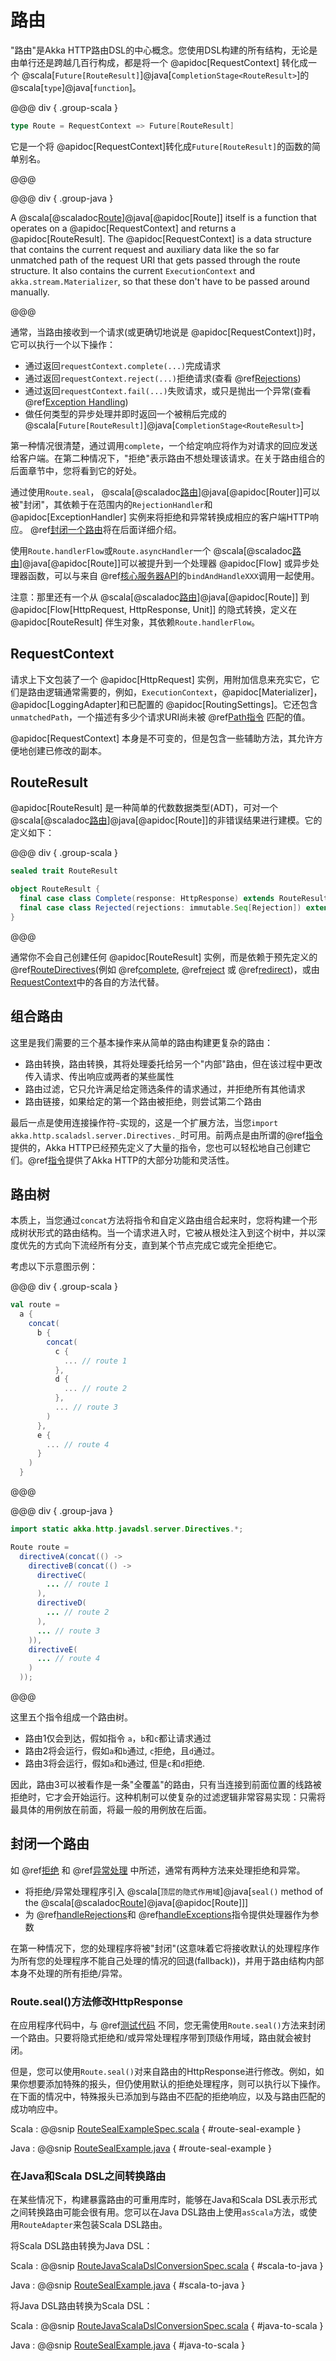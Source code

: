 <a id="routes"></a>
# 路由

"路由"是Akka HTTP路由DSL的中心概念。您使用DSL构建的所有结构，无论是由单行还是跨越几百行构成，都是将一个 @apidoc[RequestContext] 转化成一个 @scala[`Future[RouteResult]`]@java[`CompletionStage<RouteResult>`]的 @scala[`type`]@java[`function`]。

@@@ div { .group-scala }

```scala
type Route = RequestContext => Future[RouteResult]
```
它是一个将 @apidoc[RequestContext]转化成`Future[RouteResult]`的函数的简单别名。

@@@

@@@ div { .group-java }

A @scala[@scaladoc[Route](akka.http.scaladsl.server.index#Route=akka.http.scaladsl.server.RequestContext=%3Escala.concurrent.Future[akka.http.scaladsl.server.RouteResult])]@java[@apidoc[Route]] itself is a function that operates on a @apidoc[RequestContext] and returns a @apidoc[RouteResult]. The
@apidoc[RequestContext] is a data structure that contains the current request and auxiliary data like the so far unmatched
path of the request URI that gets passed through the route structure. It also contains the current `ExecutionContext`
and `akka.stream.Materializer`, so that these don't have to be passed around manually.

@@@

通常，当路由接收到一个请求(或更确切地说是 @apidoc[RequestContext])时，它可以执行一个以下操作：

 * 通过返回`requestContext.complete(...)`完成请求
 * 通过返回`requestContext.reject(...)`拒绝请求(查看 @ref[Rejections](rejections.md#rejections)) 
 * 通过返回`requestContext.fail(...)`失败请求，或只是抛出一个异常(查看 @ref[Exception Handling](exception-handling.md#exception-handling))
 * 做任何类型的异步处理并即时返回一个被稍后完成的 @scala[`Future[RouteResult]`]@java[`CompletionStage<RouteResult>`]

第一种情况很清楚，通过调用`complete`，一个给定响应将作为对请求的回应发送给客户端。在第二种情况下，"拒绝"表示路由不想处理该请求。在关于路由组合的后面章节中，您将看到它的好处。

通过使用`Route.seal`， @scala[@scaladoc[路由](akka.http.scaladsl.server.index#Route=akka.http.scaladsl.server.RequestContext=%3Escala.concurrent.Future[akka.http.scaladsl.server.RouteResult])]@java[@apidoc[Router]]可以被"封闭"，其依赖于在范围内的`RejectionHandler`和 @apidoc[ExceptionHandler] 实例来将拒绝和异常转换成相应的客户端HTTP响应。 @ref[封闭一个路由](#封闭一个路由)将在后面详细介绍。

使用`Route.handlerFlow`或`Route.asyncHandler`一个 @scala[@scaladoc[路由](akka.http.scaladsl.server.index#Route=akka.http.scaladsl.server.RequestContext=%3Escala.concurrent.Future[akka.http.scaladsl.server.RouteResult])]@java[@apidoc[Route]]可以被提升到一个处理器 @apidoc[Flow] 或异步处理器函数，可以与来自 @ref[核心服务器API](../server-side/low-level-api.md)的`bindAndHandleXXX`调用一起使用。

注意：那里还有一个从 @scala[@scaladoc[路由](akka.http.scaladsl.server.index#Route=akka.http.scaladsl.server.RequestContext=%3Escala.concurrent.Future[akka.http.scaladsl.server.RouteResult])]@java[@apidoc[Route]] 到 @apidoc[Flow[HttpRequest, HttpResponse, Unit]] 的隐式转换，定义在 @apidoc[RouteResult] 伴生对象，其依赖`Route.handlerFlow`。

<a id="requestcontext"></a>
## RequestContext

请求上下文包装了一个 @apidoc[HttpRequest] 实例，用附加信息来充实它，它们是路由逻辑通常需要的，例如，`ExecutionContext`，@apidoc[Materializer]，@apidoc[LoggingAdapter]和已配置的 @apidoc[RoutingSettings]。它还包含`unmatchedPath`，一个描述有多少个请求URI尚未被 @ref[Path指令](directives/path-directives/index.md#pathdirectives) 匹配的值。

@apidoc[RequestContext] 本身是不可变的，但是包含一些辅助方法，其允许方便地创建已修改的副本。

<a id="routeresult"></a>
## RouteResult

@apidoc[RouteResult] 是一种简单的代数数据类型(ADT)，可对一个@scala[@scaladoc[路由](akka.http.scaladsl.server.index#Route=akka.http.scaladsl.server.RequestContext=%3Escala.concurrent.Future[akka.http.scaladsl.server.RouteResult])]@java[@apidoc[Route]]的非错误结果进行建模。它的定义如下：

@@@ div { .group-scala }

```scala
sealed trait RouteResult

object RouteResult {
  final case class Complete(response: HttpResponse) extends RouteResult
  final case class Rejected(rejections: immutable.Seq[Rejection]) extends RouteResult
}
```

@@@

通常你不会自己创建任何 @apidoc[RouteResult] 实例，而是依赖于预先定义的 @ref[RouteDirectives](directives/route-directives/index.md#routedirectives)(例如 @ref[complete](directives/route-directives/complete.md#complete), @ref[reject](directives/route-directives/reject.md#reject) 或 @ref[redirect](directives/route-directives/redirect.md#redirect))，或由[RequestContext](#requestcontext)中的各自的方法代替。

## 组合路由

这里是我们需要的三个基本操作来从简单的路由构建更复杂的路由：

 * 路由转换，路由转换，其将处理委托给另一个"内部"路由，但在该过程中更改传入请求、传出响应或两者的某些属性
 * 路由过滤，它只允许满足给定筛选条件的请求通过，并拒绝所有其他请求
 * 路由链接，如果给定的第一个路由被拒绝，则尝试第二个路由

最后一点是使用连接操作符`~`实现的，这是一个扩展方法，当您`import akka.http.scaladsl.server.Directives._`时可用。前两点是由所谓的@ref[指令](directives/index.md#directives)提供的，Akka HTTP已经预先定义了大量的指令，您也可以轻松地自己创建它们。@ref[指令](directives/index.md#directives)提供了Akka HTTP的大部分功能和灵活性。

<a id="the-routing-tree"></a>
## 路由树

本质上，当您通过`concat`方法将指令和自定义路由组合起来时，您将构建一个形成树状形式的路由结构。当一个请求进入时，它被从根处注入到这个树中，并以深度优先的方式向下流经所有分支，直到某个节点完成它或完全拒绝它。

考虑以下示意图示例：

@@@ div { .group-scala }

```scala
val route =
  a {
    concat(
      b {
        concat(
          c {
            ... // route 1
          },
          d {
            ... // route 2
          },
          ... // route 3
        )
      },
      e {
        ... // route 4
      }
    )
  }
```

@@@

@@@ div { .group-java }

```java
import static akka.http.javadsl.server.Directives.*;

Route route =
  directiveA(concat(() ->
    directiveB(concat(() ->
      directiveC(
        ... // route 1
      ),
      directiveD(
        ... // route 2
      ),
      ... // route 3
    )),
    directiveE(
      ... // route 4
    )
  ));
```

@@@

这里五个指令组成一个路由树。

 * 路由1仅会到达，假如指令 `a`，`b`和`c`都让请求通过
 * 路由2将会运行，假如`a`和`b`通过, `c`拒绝，且`d`通过。
 * 路由3将会运行，假如`a`和`b`通过, 但是`c`和`d`拒绝.

因此，路由3可以被看作是一条"全覆盖"的路由，只有当连接到前面位置的线路被拒绝时，它才会开始运行。这种机制可以使复杂的过滤逻辑非常容易实现：只需将最具体的用例放在前面，将最一般的用例放在后面。

## 封闭一个路由

如 @ref[拒绝](rejections.md) 和 @ref[异常处理](exception-handling.md) 中所述，通常有两种方法来处理拒绝和异常。

 * 将拒绝/异常处理程序引入 @scala[`顶层的隐式作用域`]@java[`seal()` method of the @scala[@scaladoc[Route](akka.http.scaladsl.server.index#Route=akka.http.scaladsl.server.RequestContext=%3Escala.concurrent.Future[akka.http.scaladsl.server.RouteResult])]@java[@apidoc[Route]]]
 * 为 @ref[handleRejections](directives/execution-directives/handleRejections.md#handlerejections)和 @ref[handleExceptions](directives/execution-directives/handleExceptions.md#handleexceptions)指令提供处理器作为参数

在第一种情况下，您的处理程序将被"封闭"(这意味着它将接收默认的处理程序作为所有您的处理程序不能自己处理的情况的回退(fallback))，并用于路由结构内部本身不处理的所有拒绝/异常。

### Route.seal()方法修改HttpResponse

在应用程序代码中，与 @ref[测试代码](testkit.md#testing-sealed-routes) 不同，您无需使用`Route.seal()`方法来封闭一个路由。只要将隐式拒绝和/或异常处理程序带到顶级作用域，路由就会被封闭。

但是，您可以使用`Route.seal()`对来自路由的HttpResponse进行修改。例如，如果你想要添加特殊的报头，但仍使用默认的拒绝处理程序，则可以执行以下操作。在下面的情况中，特殊报头已添加到与路由不匹配的拒绝响应，以及与路由匹配的成功响应中。

Scala
:   @@snip [RouteSealExampleSpec.scala]($root$/src/test/scala/docs/http/scaladsl/RouteSealExampleSpec.scala) { #route-seal-example }

Java
:   @@snip [RouteSealExample.java]($root$/src/test/java/docs/http/javadsl/RouteSealExample.java) { #route-seal-example }

### 在Java和Scala DSL之间转换路由

在某些情况下，构建暴露路由的可重用库时，能够在Java和Scala DSL表示形式之间转换路由可能会很有用。您可以在Java DSL路由上使用`asScala`方法，或使用`RouteAdapter`来包装Scala DSL路由。

将Scala DSL路由转换为Java DSL：

Scala
:   @@snip [RouteJavaScalaDslConversionSpec.scala]($akka-http$//akka-http-tests/src/test/scala/akka/http/scaladsl/RouteJavaScalaDslConversionSpec.scala) { #scala-to-java }

Java
:   @@snip [RouteSealExample.java]($akka-http$/akka-http-tests/src/test/java/docs/http/javadsl/server/RouteJavaScalaDslConversionTest.java) { #scala-to-java }

将Java DSL路由转换为Scala DSL：

Scala
:   @@snip [RouteJavaScalaDslConversionSpec.scala]($akka-http$//akka-http-tests/src/test/scala/akka/http/scaladsl/RouteJavaScalaDslConversionSpec.scala) { #java-to-scala }

Java
:   @@snip [RouteSealExample.java]($akka-http$/akka-http-tests/src/test/java/docs/http/javadsl/server/RouteJavaScalaDslConversionTest.java) { #java-to-scala }
